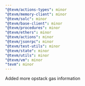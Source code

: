 ```yaml
---
"@tevm/actions-types": minor
"@tevm/memory-client": minor
"@tevm/solc": minor
"@tevm/base-client": minor
"@tevm/procedures": minor
"@tevm/ethers": minor
"@tevm/actions": minor
"@tevm/jsonrpc": minor
"@tevm/test-utils": minor
"@tevm/state": minor
"@tevm/utils": minor
"@tevm/vm": minor
"tevm": minor
---
```


Added more opstack gas information
